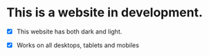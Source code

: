 # This is a website in development.

- [x] This website has both dark and light.
       

- [x] Works on all desktops, tablets and mobiles


